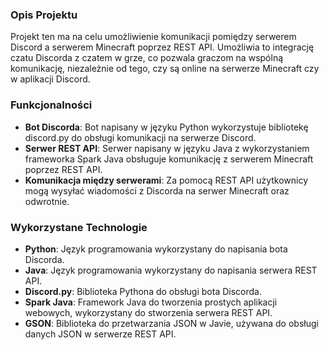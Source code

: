 
### Opis Projektu

Projekt ten ma na celu umożliwienie komunikacji pomiędzy serwerem Discord a serwerem Minecraft poprzez REST API. Umożliwia to integrację czatu Discorda z czatem w grze, co pozwala graczom na wspólną komunikację, niezależnie od tego, czy są online na serwerze Minecraft czy w aplikacji Discord.

### Funkcjonalności

-   **Bot Discorda**: Bot napisany w języku Python wykorzystuje bibliotekę discord.py do obsługi komunikacji na serwerze Discord.
-   **Serwer REST API**: Serwer napisany w języku Java z wykorzystaniem frameworka Spark Java obsługuje komunikację z serwerem Minecraft poprzez REST API.
-   **Komunikacja między serwerami**: Za pomocą REST API użytkownicy mogą wysyłać wiadomości z Discorda na serwer Minecraft oraz odwrotnie.

### Wykorzystane Technologie

-   **Python**: Język programowania wykorzystany do napisania bota Discorda.
-   **Java**: Język programowania wykorzystany do napisania serwera REST API.
-   **Discord.py**: Biblioteka Pythona do obsługi bota Discorda.
-   **Spark Java**: Framework Java do tworzenia prostych aplikacji webowych, wykorzystany do stworzenia serwera REST API.
-   **GSON**: Biblioteka do przetwarzania JSON w Javie, używana do obsługi danych JSON w serwerze REST API.
